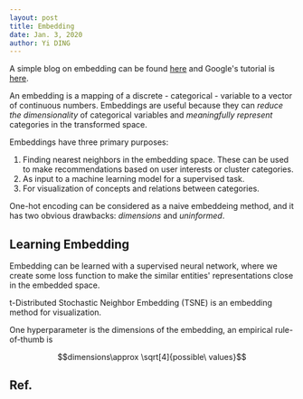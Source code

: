 ```yaml
---
layout: post
title: Embedding
date: Jan. 3, 2020
author: Yi DING
---
```




A simple blog on embedding can be found [here](https://towardsdatascience.com/neural-network-embeddings-explained-4d028e6f0526) and Google's tutorial is [here](https://developers.google.com/machine-learning/crash-course/embeddings/video-lecture).

An embedding is a mapping of a discrete - categorical - variable to a vector of continuous numbers. Embeddings are useful because they can *reduce the dimensionality* of categorical variables and *meaningfully represent* categories in the transformed space.

Embeddings have three primary purposes:

1. Finding nearest neighbors in the embedding space. These can be used to make recommendations based on user interests or cluster categories.
2. As input to a machine learning model for a supervised task.
3. For visualization of concepts and relations between categories.

One-hot encoding can be considered as a naive embeddeing method, and it has two obvious drawbacks: *dimensions* and *uninformed*.

## Learning Embedding

Embedding can be learned with a supervised neural network, where we create some loss function to make the similar entities' representations close in the embedded space.

t-Distributed Stochastic Neighbor Embedding (TSNE) is an embedding method for visualization.

One hyperparameter is the dimensions of the embedding, an empirical rule-of-thumb is

$$dimensions\approx \sqrt[4]{possible\ values}$$



## Ref.

